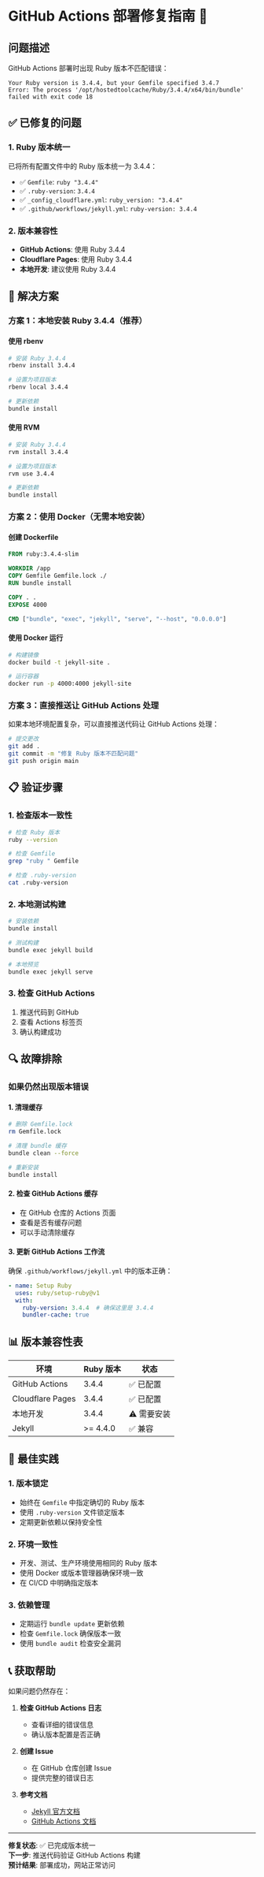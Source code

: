 # GitHub Actions 部署修复指南 🔧

## 问题描述

GitHub Actions 部署时出现 Ruby 版本不匹配错误：

```
Your Ruby version is 3.4.4, but your Gemfile specified 3.4.7
Error: The process '/opt/hostedtoolcache/Ruby/3.4.4/x64/bin/bundle' failed with exit code 18
```

## ✅ 已修复的问题

### 1. Ruby 版本统一
已将所有配置文件中的 Ruby 版本统一为 3.4.4：

- ✅ `Gemfile`: `ruby "3.4.4"`
- ✅ `.ruby-version`: `3.4.4`
- ✅ `_config_cloudflare.yml`: `ruby_version: "3.4.4"`
- ✅ `.github/workflows/jekyll.yml`: `ruby-version: 3.4.4`

### 2. 版本兼容性
- **GitHub Actions**: 使用 Ruby 3.4.4
- **Cloudflare Pages**: 使用 Ruby 3.4.4
- **本地开发**: 建议使用 Ruby 3.4.4

## 🚀 解决方案

### 方案 1：本地安装 Ruby 3.4.4（推荐）

#### 使用 rbenv
```bash
# 安装 Ruby 3.4.4
rbenv install 3.4.4

# 设置为项目版本
rbenv local 3.4.4

# 更新依赖
bundle install
```

#### 使用 RVM
```bash
# 安装 Ruby 3.4.4
rvm install 3.4.4

# 设置为项目版本
rvm use 3.4.4

# 更新依赖
bundle install
```

### 方案 2：使用 Docker（无需本地安装）

#### 创建 Dockerfile
```dockerfile
FROM ruby:3.4.4-slim

WORKDIR /app
COPY Gemfile Gemfile.lock ./
RUN bundle install

COPY . .
EXPOSE 4000

CMD ["bundle", "exec", "jekyll", "serve", "--host", "0.0.0.0"]
```

#### 使用 Docker 运行
```bash
# 构建镜像
docker build -t jekyll-site .

# 运行容器
docker run -p 4000:4000 jekyll-site
```

### 方案 3：直接推送让 GitHub Actions 处理

如果本地环境配置复杂，可以直接推送代码让 GitHub Actions 处理：

```bash
# 提交更改
git add .
git commit -m "修复 Ruby 版本不匹配问题"
git push origin main
```

## 📋 验证步骤

### 1. 检查版本一致性
```bash
# 检查 Ruby 版本
ruby --version

# 检查 Gemfile
grep "ruby " Gemfile

# 检查 .ruby-version
cat .ruby-version
```

### 2. 本地测试构建
```bash
# 安装依赖
bundle install

# 测试构建
bundle exec jekyll build

# 本地预览
bundle exec jekyll serve
```

### 3. 检查 GitHub Actions
1. 推送代码到 GitHub
2. 查看 Actions 标签页
3. 确认构建成功

## 🔍 故障排除

### 如果仍然出现版本错误

#### 1. 清理缓存
```bash
# 删除 Gemfile.lock
rm Gemfile.lock

# 清理 bundle 缓存
bundle clean --force

# 重新安装
bundle install
```

#### 2. 检查 GitHub Actions 缓存
- 在 GitHub 仓库的 Actions 页面
- 查看是否有缓存问题
- 可以手动清除缓存

#### 3. 更新 GitHub Actions 工作流
确保 `.github/workflows/jekyll.yml` 中的版本正确：

```yaml
- name: Setup Ruby
  uses: ruby/setup-ruby@v1
  with:
    ruby-version: 3.4.4  # 确保这里是 3.4.4
    bundler-cache: true
```

## 📊 版本兼容性表

| 环境 | Ruby 版本 | 状态 |
|------|-----------|------|
| GitHub Actions | 3.4.4 | ✅ 已配置 |
| Cloudflare Pages | 3.4.4 | ✅ 已配置 |
| 本地开发 | 3.4.4 | ⚠️ 需要安装 |
| Jekyll | >= 4.4.0 | ✅ 兼容 |

## 🎯 最佳实践

### 1. 版本锁定
- 始终在 `Gemfile` 中指定确切的 Ruby 版本
- 使用 `.ruby-version` 文件锁定版本
- 定期更新依赖以保持安全性

### 2. 环境一致性
- 开发、测试、生产环境使用相同的 Ruby 版本
- 使用 Docker 或版本管理器确保环境一致
- 在 CI/CD 中明确指定版本

### 3. 依赖管理
- 定期运行 `bundle update` 更新依赖
- 检查 `Gemfile.lock` 确保版本一致
- 使用 `bundle audit` 检查安全漏洞

## 📞 获取帮助

如果问题仍然存在：

1. **检查 GitHub Actions 日志**
   - 查看详细的错误信息
   - 确认版本配置是否正确

2. **创建 Issue**
   - 在 GitHub 仓库创建 Issue
   - 提供完整的错误日志

3. **参考文档**
   - [Jekyll 官方文档](https://jekyllrb.com/docs/)
   - [GitHub Actions 文档](https://docs.github.com/en/actions)

---

**修复状态**: ✅ 已完成版本统一  
**下一步**: 推送代码验证 GitHub Actions 构建  
**预计结果**: 部署成功，网站正常访问
